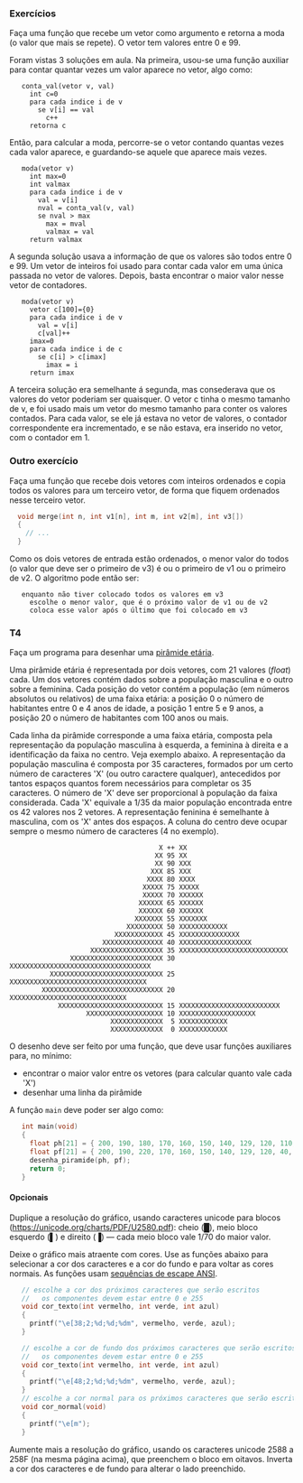 ### Exercícios

Faça uma função que recebe um vetor como argumento e retorna a moda (o valor que mais se repete).
O vetor tem valores entre 0 e 99.

Foram vistas 3 soluções em aula. Na primeira, usou-se uma função auxiliar para contar quantar vezes um valor aparece no vetor, algo como:
```
   conta_val(vetor v, val)
     int c=0
     para cada indice i de v
       se v[i] == val
         c++
     retorna c
```

Então, para calcular a moda, percorre-se o vetor contando quantas vezes cada valor aparece, e guardando-se aquele que aparece mais vezes.
```
   moda(vetor v)
     int max=0
     int valmax
     para cada indice i de v
       val = v[i]
       nval = conta_val(v, val)
       se nval > max
         max = mval
         valmax = val
     return valmax
```

A segunda solução usava a informação de que os valores são todos entre 0 e 99.
Um vetor de inteiros foi usado para contar cada valor em uma única passada no vetor de valores.
Depois, basta encontrar o maior valor nesse vetor de contadores.

```
   moda(vetor v)
     vetor c[100]={0}
     para cada indice i de v
       val = v[i]
       c[val]++
     imax=0
     para cada indice i de c
       se c[i] > c[imax]
         imax = i
     return imax
```

A terceira solução era semelhante á segunda, mas consederava que os valores do vetor poderiam ser quaisquer.
O vetor c tinha o mesmo tamanho de v, e foi usado mais um vetor do mesmo tamanho para conter os valores contados.
Para cada valor, se ele já estava no vetor de valores, o contador correspondente era incrementado, e se não estava, era inserido no vetor, com o contador em 1.

### Outro exercício

Faça uma função que recebe dois vetores com inteiros ordenados e copia todos os valores para um terceiro vetor, de forma que fiquem ordenados nesse terceiro vetor.

```c
  void merge(int n, int v1[n], int m, int v2[m], int v3[])
  {
    // ...
  }
```
Como os dois vetores de entrada estão ordenados, o menor valor do todos (o valor que deve ser o primeiro de v3) é ou o primeiro de v1 ou o primeiro de v2. O algoritmo pode então ser:
```
   enquanto não tiver colocado todos os valores em v3
     escolhe o menor valor, que é o próximo valor de v1 ou de v2
     coloca esse valor após o último que foi colocado em v3
```

### T4

Faça um programa para desenhar uma [pirâmide etária](https://brasilescola.uol.com.br/geografia/piramides-etarias.htm).

Uma pirâmide etária é representada por dois vetores, com 21 valores (*float*) cada. Um dos vetores contém dados sobre a população masculina e o outro sobre a feminina. Cada posição do vetor contém a população (em números absolutos ou relativos) de uma faixa etária: a posição 0 o número de habitantes entre 0 e 4 anos de idade, a posição 1 entre 5 e 9 anos, a posição 20 o número de habitantes com 100 anos ou mais.

Cada linha da pirâmide corresponde a uma faixa etária, composta pela representação da população masculina à esquerda, a feminina à direita e a identificação da faixa no centro. Veja exemplo abaixo.
A representação da população masculina é composta por 35 caracteres, formados por um certo número de caracteres 'X' (ou outro caractere qualquer), antecedidos por tantos espaços quantos forem necessários para completar os 35 caracteres. O número de 'X' deve ser proporcional à população da faixa considerada. Cada 'X' equivale a 1/35 da maior população encontrada entre os 42 valores nos 2 vetores. A representação feninina é semelhante à masculina, com os 'X' antes dos espaços. A coluna do centro deve ocupar sempre o mesmo número de caracteres (4 no exemplo).

```
                                     X ++ XX
                                    XX 95 XX
                                    XX 90 XXX
                                   XXX 85 XXX
                                  XXXX 80 XXXX
                                 XXXXX 75 XXXXX
                                 XXXXX 70 XXXXXX
                                XXXXXX 65 XXXXXX
                                XXXXXX 60 XXXXXX
                               XXXXXXX 55 XXXXXXX
                             XXXXXXXXX 50 XXXXXXXXXXXX
                          XXXXXXXXXXXX 45 XXXXXXXXXXXXXXX
                       XXXXXXXXXXXXXXX 40 XXXXXXXXXXXXXXXXXX
                    XXXXXXXXXXXXXXXXXX 35 XXXXXXXXXXXXXXXXXXXXXXXXXXX
               XXXXXXXXXXXXXXXXXXXXXXX 30 XXXXXXXXXXXXXXXXXXXXXXXXXXXXXXXXXXX
          XXXXXXXXXXXXXXXXXXXXXXXXXXXX 25 XXXXXXXXXXXXXXXXXXXXXXXXXXXXXXXXXX
        XXXXXXXXXXXXXXXXXXXXXXXXXXXXXX 20 XXXXXXXXXXXXXXXXXXXXXXXXXXXXX
            XXXXXXXXXXXXXXXXXXXXXXXXXX 15 XXXXXXXXXXXXXXXXXXXXXXXXX
                   XXXXXXXXXXXXXXXXXXX 10 XXXXXXXXXXXXXXXXXXX
                         XXXXXXXXXXXXX  5 XXXXXXXXXXXX
                         XXXXXXXXXXXXX  0 XXXXXXXXXXXX
```

O desenho deve ser feito por uma função, que deve usar funçôes auxiliares para, no mínimo:
- encontrar o maior valor entre os vetores (para calcular quanto vale cada 'X')
- desenhar uma linha da pirâmide

A função `main` deve poder ser algo como:
```c
   int main(void)
   {
     float ph[21] = { 200, 190, 180, 170, 160, 150, 140, 129, 120, 110, 100, 90, 80, 70, 60, 50, 40, 30, 20, 10, 0 };
     float pf[21] = { 200, 190, 220, 170, 160, 150, 140, 129, 120, 40, 100, 90, 80, 70, 70, 50, 40, 30, 20, 10, 0 };
     desenha_piramide(ph, pf);
     return 0;
   }
```

#### Opcionais

Duplique a resolução do gráfico, usando caracteres unicode para blocos (https://unicode.org/charts/PDF/U2580.pdf): cheio (█), meio bloco esquerdo (▌) e direito (▐) — cada meio bloco vale 1/70 do maior valor.

Deixe o gráfico mais atraente com cores. Use as funções abaixo para selecionar a cor dos caracteres e a cor do fundo e para voltar as cores normais. As funções usam [sequências de escape ANSI](https://en.wikipedia.org/wiki/ANSI_escape_code).
```c
   // escolhe a cor dos próximos caracteres que serão escritos
   //   os componentes devem estar entre 0 e 255
   void cor_texto(int vermelho, int verde, int azul)
   {
     printf("\e[38;2;%d;%d;%dm", vermelho, verde, azul);
   }

   // escolhe a cor de fundo dos próximos caracteres que serão escritos
   //   os componentes devem estar entre 0 e 255
   void cor_texto(int vermelho, int verde, int azul)
   {
     printf("\e[48;2;%d;%d;%dm", vermelho, verde, azul);
   }
   // escolhe a cor normal para os próximos caracteres que serão escritos
   void cor_normal(void)
   {
     printf("\e[m");
   }
```

Aumente mais a resolução do gráfico, usando os caracteres unicode 2588 a 258F (na mesma página acima), que preenchem o bloco em oitavos. Inverta a cor dos caracteres e de fundo para alterar o lado preenchido.
